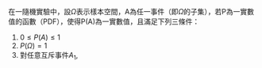 在一隨機實驗中，設$\Omega$表示樣本空間，A為任一事件（即$\Omega$的子集），若P為一實數值的函數（PDF），使得P(A)為一實數值，且滿足下列三條件：

1. $0\leq P(A) \leq 1$
2. $P(\Omega)=1$
3. 對任意互斥事件$A_1,$